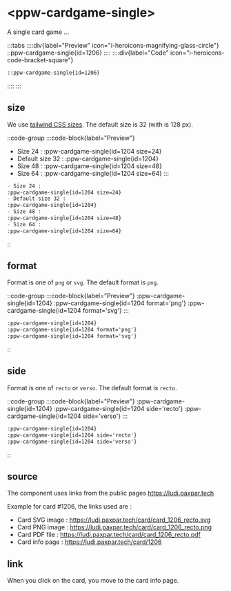 # \<ppw-cardgame-single\>

A single card game ...

:::tabs
::::div{label="Preview" icon="i-heroicons-magnifying-glass-circle"}
::ppw-cardgame-single{id=1206}
::::
::::div{label="Code" icon="i-heroicons-code-bracket-square"}
```markdown
::ppw-cardgame-single{id=1206}
```
::::
:::


## size

We use [tailwind CSS sizes](https://tailwindcss.com/docs/width#fixed-widths).
The default size is 32 (with is 128 px).

::code-group
:::code-block{label="Preview"}
- Size 24 :
:ppw-cardgame-single{id=1204 size=24}
- Default size 32 :
:ppw-cardgame-single{id=1204}
- Size 48 :
:ppw-cardgame-single{id=1204 size=48}
- Size 64 :
:ppw-cardgame-single{id=1204 size=64}
:::

```markdown [Code]
- Size 24 :
:ppw-cardgame-single{id=1204 size=24}
- Default size 32 :
:ppw-cardgame-single{id=1204}
- Size 48 :
:ppw-cardgame-single{id=1204 size=48}
- Size 64 :
:ppw-cardgame-single{id=1204 size=64}
```
::


## format

Format is one of `png` or `svg`.
The default format is `png`.


::code-group
:::code-block{label="Preview"}
:ppw-cardgame-single{id=1204}
:ppw-cardgame-single{id=1204 format='png'}
:ppw-cardgame-single{id=1204 format='svg'}
:::

```markdown [Code]
:ppw-cardgame-single{id=1204}
:ppw-cardgame-single{id=1204 format='png'}
:ppw-cardgame-single{id=1204 format='svg'}
```
::

## side

Format is one of `recto` or `verso`.
The default format is `recto`.

::code-group
:::code-block{label="Preview"}
:ppw-cardgame-single{id=1204}
:ppw-cardgame-single{id=1204 side='recto'}
:ppw-cardgame-single{id=1204 side='verso'}
:::

```markdown [Code]
:ppw-cardgame-single{id=1204}
:ppw-cardgame-single{id=1204 side='recto'}
:ppw-cardgame-single{id=1204 side='verso'}
```
::

## source

The component uses links from the public pages https://ludi.paxpar.tech

Example for card #1206, the links used are :

* Card SVG image : https://ludi.paxpar.tech/card/card_1206_recto.svg
* Card PNG image : https://ludi.paxpar.tech/card/card_1206_recto.png
* Card PDF file : https://ludi.paxpar.tech/card/card_1206_recto.pdf
* Card info page : https://ludi.paxpar.tech/card/1206

## link

When you click on the card, you move to the card info page.

